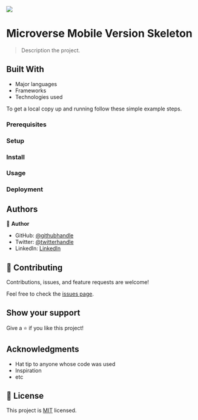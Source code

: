 ![](https://img.shields.io/badge/Microverse-blueviolet)

# Microverse Mobile Version Skeleton


> Description the project.


## Built With

- Major languages
- Frameworks
- Technologies used




To get a local copy up and running follow these simple example steps.

### Prerequisites

### Setup

### Install

### Usage

### Deployment



## Authors

👤 **Author**

- GitHub: [@githubhandle](https://github.com/Haadiiii)
- Twitter: [@twitterhandle](https://twitter.com/HaaDiii_99)
- LinkedIn: [LinkedIn](https://www.linkedin.com/in/hamid-ali-01a872213/)


## 🤝 Contributing

Contributions, issues, and feature requests are welcome!

Feel free to check the [issues page](../../issues/).

## Show your support

Give a ⭐️ if you like this project!

## Acknowledgments

- Hat tip to anyone whose code was used
- Inspiration
- etc

## 📝 License

This project is [MIT](./MIT.md) licensed.
